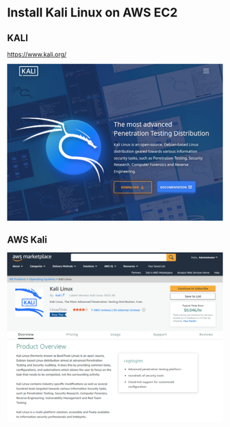 # Install Kali Linux on AWS EC2

## KALI

https://www.kali.org/

![](kali-home.png)

## AWS Kali

![](kali-aws.png)

